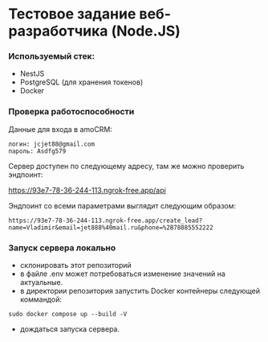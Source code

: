 # Тестовое задание веб-разработчика (Node.JS)
### Используемый стек:
* NestJS
* PostgreSQL (для хранения токенов)
* Docker
### Проверка работоспособности
Данные для входа в amoCRM:
```
логин: jcjet88@gmail.com
пароль: Asdfg579
```
Сервер доступен по следующему адресу, там же можно проверить эндпоинт:

https://93e7-78-36-244-113.ngrok-free.app/api

Эндпоинт со всеми параметрами выглядит следующим образом:
```
https://93e7-78-36-244-113.ngrok-free.app/create_lead?name=Vladimir&email=jet888%40mail.ru&phone=%2B78885552222
```
### Запуск сервера локально
* склонировать этот репозиторий
* в файле .env может потребоваться изменение значений на актуальные.
* в директории репозитория запустить Docker контейнеры следующей коммандой:
```
sudo docker compose up --build -V
```
* дождаться запуска сервера.
 